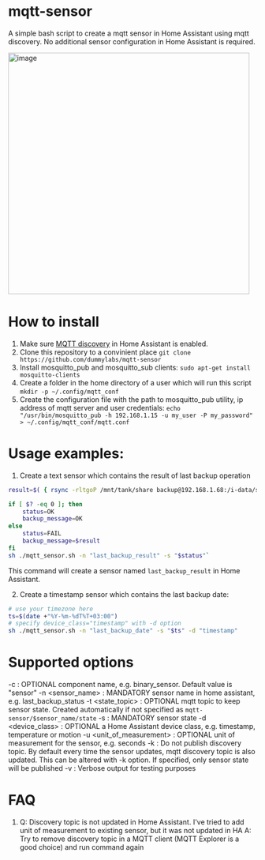 # mqtt-sensor
A simple bash script to create a mqtt sensor in Home Assistant using mqtt discovery. No additional sensor configuration in Home Assistant is required.

<img width="489" alt="image" src="https://user-images.githubusercontent.com/4209521/193655097-ebb4f36e-ab3a-4354-86c0-f418c1c28eb2.png">

# How to install

1. Make sure [MQTT discovery](https://www.home-assistant.io/docs/mqtt/discovery/) in Home Assistant is enabled.
2. Clone this repository to a convinient place `git clone https://github.com/dummylabs/mqtt-sensor`
3. Install mosquitto_pub and mosquitto_sub clients:
   `sudo apt-get install mosquitto-clients`
4. Create a folder in the home directory of a user which will run this script
   `mkdir -p ~/.config/mqtt_conf`
5. Create the configuration file with the path to mosquitto_pub utility, ip address of mqtt server and user credentials:
   `echo "/usr/bin/mosquitto_pub -h 192.168.1.15 -u my_user -P my_password" > ~/.config/mqtt_conf/mqtt.conf `


# Usage examples:

1. Create a text sensor which contains the result of last backup operation
```sh
result=$( { rsync -rltgoP /mnt/tank/share backup@192.168.1.68:/i-data/sysvol/backup; } 2>&1)

if [ $? -eq 0 ]; then
    status=OK
    backup_message=OK
else
    status=FAIL
    backup_message=$result
fi
sh ./mqtt_sensor.sh -n "last_backup_result" -s "$status"`
```
 This command will create a sensor named `last_backup_result` in Home Assistant. 

2. Create a timestamp sensor which contains the last backup date:
```sh
# use your timezone here
ts=$(date +"%Y-%m-%dT%T+03:00")
# specify device_class="timestamp" with -d option
sh ./mqtt_sensor.sh -n "last_backup_date" -s "$ts" -d "timestamp"

```

# Supported options

-c <component>: OPTIONAL component name, e.g. binary_sensor. Default value is "sensor" 
-n <sensor_name> : MANDATORY sensor name in home assistant, e.g. last_backup_status
-t <state_topic> : OPTIONAL mqtt topic to keep sensor state. Created automatically if not specified as `mqtt-sensor/$sensor_name/state`
-s <state> : MANDATORY sensor state
-d <device_class> : OPTIONAL a Home Assistant device class, e.g. timestamp, temperature or motion
-u <unit_of_measurement> : OPTIONAL unit of measurement for the sensor, e.g. seconds
-k : Do not publish discovery topic. By default every time the sensor updates, mqtt discovery topic is also updated. This can be altered with -k option. If specified, only sensor state will be published 
-v : Verbose output for testing purposes


# FAQ
1. Q: Discovery topic is not updated in Home Assistant. I've tried to add unit of measurement to existing sensor, but it was not updated in HA
   A: Try to remove discovery topic in a MQTT client (MQTT Explorer is a good choice) and run command again 
